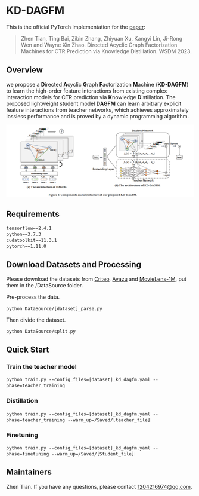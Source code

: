 # KD-DAGFM

This is the official PyTorch implementation for the [paper](https://arxiv.org/abs/2211.11159):
> Zhen Tian, Ting Bai, Zibin Zhang, Zhiyuan Xu, Kangyi Lin, Ji-Rong Wen and Wayne Xin Zhao. Directed Acyclic Graph Factorization Machines for CTR Prediction via Knowledge Distillation. WSDM 2023.


## Overview

we propose a **D**irected **A**cyclic **G**raph **F**actorization **M**achine (**KD-DAGFM**) to learn the high-order feature interactions from existing complex interaction models for CTR prediction via **K**nowledge **D**istillation.
The proposed lightweight student model **DAGFM** can learn arbitrary explicit feature interactions from teacher networks, which achieves approximately lossless performance and is proved by a dynamic programming algorithm.

![](asset/model.png)

## Requirements

```
tensorflow==2.4.1
python==3.7.3
cudatoolkit==11.3.1
pytorch==1.11.0
```

## Download Datasets and Processing

Please download the datasets from [Criteo](http://labs.criteo.com/2014/02/kaggle-display-advertising-challenge-dataset/), [Avazu](https://www.kaggle.com/c/avazu-ctr-prediction/data) and [MovieLens-1M](https://drive.google.com/drive/folders/1so0lckI6N6_niVEYaBu-LIcpOdZf99kj?usp=sharing), put them in the /DataSource folder.

Pre-process the data.
```
python DataSource/[dataset]_parse.py
```
Then divide the dataset.
```
python DataSource/split.py
```

## Quick Start

### Train the teacher model


```
python train.py --config_files=[dataset]_kd_dagfm.yaml --phase=teacher_training
```

### Distillation

```
python train.py --config_files=[dataset]_kd_dagfm.yaml --phase=teacher_training --warm_up=/Saved/[teacher_file]
```

### Finetuning

```
python train.py --config_files=[dataset]_kd_dagfm.yaml --phase=finetuning --warm_up=/Saved/[Student_file]
```

## Maintainers
Zhen Tian. If you have any questions, please contact 1204216974@qq.com.
